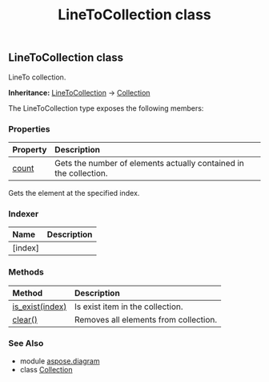 ﻿---
title: LineToCollection class
second_title: Aspose.Diagram for Python via .NET API References
description: 
type: docs
weight: 1320
url: /python-net/aspose.diagram/linetocollection/
is_root: false
---

## LineToCollection class

LineTo collection.



**Inheritance:** [LineToCollection](/diagram/python-net/aspose.diagram/linetocollection) → 
[Collection](/diagram/python-net/aspose.diagram/collection)



The LineToCollection type exposes the following members:

### Properties
| Property | Description |
| :- | :- |
| [count](/diagram/python-net/aspose.diagram/linetocollection/count) | Gets the number of elements actually contained in the collection. |



Gets the element at the specified index.
### Indexer
| Name | Description |
| :- | :- |
| [index] |  |


### Methods
| Method | Description |
| :- | :- |
| [is_exist(index)](/diagram/python-net/aspose.diagram/linetocollection/is_exist/#int) | Is exist item in the collection. |
| [clear()](/diagram/python-net/aspose.diagram/linetocollection/clear/#) | Removes all elements from collection. |


### See Also

* module [aspose.diagram](../)
* class [Collection](/diagram/python-net/aspose.diagram/collection)
